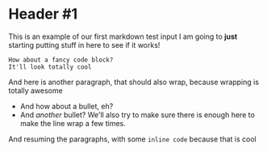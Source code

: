 # Header #1

This is an example of our first markdown test input
I am going to **just** starting putting stuff in here to
see if it works!

    How about a fancy code block?
    It'll look totally cool

And here     is another paragraph,     that should also wrap,
because wrapping is totally awesome

  * And how about a bullet, eh?
  * And *another* bullet? We'll also try to make sure there is enough
    here to make the line wrap a few times.
  
And resuming the paragraphs, with some `inline code` because that is cool